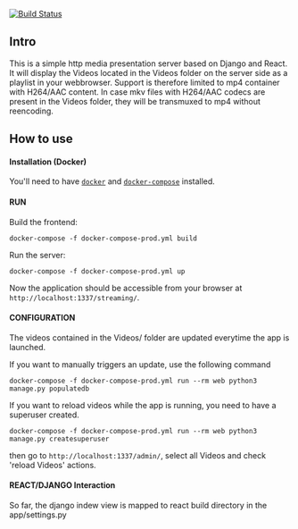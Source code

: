 [![Build Status](https://travis-ci.org/DerouineauNicolas/HttpStreamingServer.svg?branch=master)](https://travis-ci.org/DerouineauNicolas/HttpStreamingServer)

Intro
-------------------

This is a simple http media presentation server based on Django and React.
It will display the Videos located in the Videos folder on the server side as a playlist in your webbrowser. Support is therefore limited to mp4 container with H264/AAC content. In case mkv files with H264/AAC codecs are present in the Videos folder, they will be transmuxed to mp4 without reencoding.


How to use
-------------------

#### Installation (Docker)

You'll need to have [`docker`](https://docs.docker.com/install/) and [`docker-compose`](https://docs.docker.com/compose/install/) installed.

#### RUN

Build the frontend:

    docker-compose -f docker-compose-prod.yml build

Run the server:

    docker-compose -f docker-compose-prod.yml up

Now the application should be accessible from your browser at `http://localhost:1337/streaming/`.


#### CONFIGURATION

The videos contained in the Videos/ folder are updated everytime the app is launched.

If you want to manually triggers an update, use the following command

    docker-compose -f docker-compose-prod.yml run --rm web python3 manage.py populatedb

If you want to reload videos while the app is running, you need to have a superuser created.

    docker-compose -f docker-compose-prod.yml run --rm web python3 manage.py createsuperuser

then go to `http://localhost:1337/admin/`, select all Videos and check 'reload Videos' actions.

#### REACT/DJANGO Interaction

So far, the django indew view is mapped to react build directory in the app/settings.py


